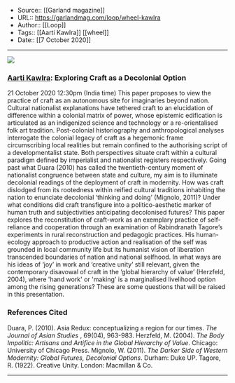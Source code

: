 ﻿
  * Source:: [[Garland magazine]]
  * URL:: https://garlandmag.com/loop/wheel-kawlra
  * Author:: [[Loop]]
  * Tags:: [[Aarti Kawlra]] [[wheel]]
  * Date:: [[7 October 2020]]


* * *
![](https://garlandmag.com/wp-content/uploads/2020/10/reinventing_the_wheel_card.jpg)
### [Aarti Kawlra](https://garlandmag.com/tag/aarti-kawlra/): Exploring Craft as a Decolonial Option
21 October 2020 12:30pm (India time)
This paper proposes to view the practice of craft as an autonomous site for imaginaries beyond nation. Cultural nationalist explanations have tethered craft to an elucidation of difference within a colonial matrix of power, whose epistemic edification is articulated as an indigenized science and technology or a re-orientalised folk art tradition. Post-colonial historiography and anthropological analyses interrogate the colonial legacy of craft as a hegemonic frame circumscribing local realities but remain confined to the authorising script of a developmentalist state. Both perspectives situate craft within a cultural paradigm defined by imperialist and nationalist registers respectively.
Going past what Duara (2010) has called the twentieth-century moment of nationalist congruence between state and culture, my aim is to illuminate decolonial readings of the deployment of craft in modernity. How was craft dislodged from its rootedness within reified cultural traditions inhabiting the nation to enunciate decolonial ‘thinking and doing’ (Mignolo, 2011)? Under what conditions did craft transfigure into a politico-aesthetic marker of human truth and subjectivities anticipating decolonised futures?
This paper explores the reconstitution of craft-work as an exemplary practice of self-reliance and cooperation through an examination of Rabindranath Tagore’s experiments in rural reconstruction and pedagogic practices. His human-ecology approach to productive action and realisation of the self was grounded in local community life but its humanist vision of liberation transcended boundaries of nation and national selfhood. In what ways are his ideas of ‘joy’ in work and ‘creative unity’ still relevant, given the contemporary disavowal of craft in the ‘global hierarchy of value’ (Herzfeld, 2004), where 'hand work' or 'making' is a marginalised livelihood option among the rising generations? These are some questions that will be raised in this presentation.
### References Cited
Duara, P. (2010). Asia Redux: conceptualizing a region for our times. _The Journal of Asian Studies_ , 69(04), 963-983.
Herzfeld, M. (2004). _The Body Impolitic: Artisans and Artifice in the Global Hierarchy of Value_. Chicago: University of Chicago Press.
Mignolo, W. (2011). _The Darker Side of Western Modernity: Global Futures, Decolonial Options_. Durham: Duke UP.
Tagore, R. (1922). Creative Unity. London: Macmillan & Co.
* * *
 
